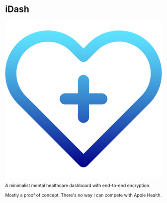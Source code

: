 # iDash
![foo](assets/heart.png)

A minimalist mental healthcare dashboard with end-to-end encryption.

Mostly a proof of concept. There's no way I can compete with Apple Health.